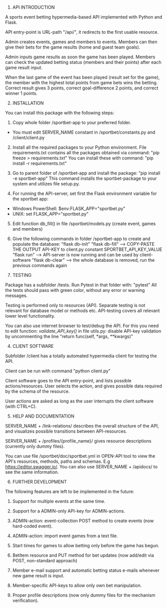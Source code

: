 1. API INTRODUCTION

  A sports event betting hypermedia-based API implemented with Python and Flask.
  
  API entry-point is URL-path "/api/", it redirects to the first usable resource.

  Admin creates events, games and members to events. Members can then 
  give their bets for the game results (home and guest team goals).
  
  Admin inputs game results as soon the game has been played. Members can check 
  the updated betting status (members and their points) after each game result input.
  
  When the last game of the event has been played (result set for the game),
  the member with the highest total points from game bets wins the betting. 
  Correct result gives 3 points, correct goal-difference 2 points, and 
  correct winner 1 points.

2. INSTALLATION

  You can install this package with the following steps:

  1. Copy whole folder /sportbet-app to your preferred folder.
   * You must edit SERVER_NAME constant in /sportbet/constants.py and /client/client.py

  2. Install all the required packages to your Python environment. File requirements.txt
     contains all the packages obtained via command:
       "pip freeze > requirements.txt"
     You can install these with command:
       "pip install -r requirements.txt"

  3. Go to parent folder of /sportbet-app and install the package:
       "pip install -e sportbet-app"
     This command installs the sportbet-package to your system and utilizes file setup.py.

  4. For running the API-server, set first the Flask environment variable for the sportbet app:
   * Windows PowerShell: $env:FLASK_APP="sportbet.py"
   * UNIX: set FLASK_APP="sportbet.py"
   
  5. Edit function db_fill() in file /sportbet/models.py (create event, games and members)

  6. Give the following commands in folder /sportbet-app to create and populate the database:
       "flask db-init"
       "flask db-fill" --> COPY-PASTE THE OUTPUT API-KEY to client.py constant SPORTBET_API_KEY_VALUE
       "flask run" --> API-server is now running and can be used by client-software
       "flask db-clear" --> the whole database is removed, run the previous commands again

3. TESTING

  Package has a subfolder /tests. Run Pytest in that folder with:
    "pytest"
  All the tests should pass with green color, without any error or warning messages.

  Testing is performed only to resources (API). Separate testing is 
  not relevant for database model or methods etc. API-testing covers
  all relevant lower level functionality.
  
  You can also use internet browser to test/debug the API. For this you need to edit
  function:
    *validate_API_key()*
  in file utils.py: disable API-key validation by uncommenting the line
    "return func(self, *args, **kwargs)"

4. CLIENT SOFTWARE

  Subfolder /client has a totally automated hypermedia client for testing the API.
  
  Client can be run with command
    "python client.py"
  
  Client software goes to the API entry-point, and lists possible actions/resources.
  User selects the action, and gives possible data required by the schema of the resource.
  
  User actions are asked as long as the user interrupts the client software (with CTRL+C).

5. HELP AND DOCUMENTATION

  SERVER_NAME + /link-relations/ describes the overall structure of the API, and visualizes possible 
  transitions between API-resources.
  
  SERVER_NAME + /profiles/{profile_name}/ gives resource descriptions (currently only dummy files).
  
  You can use file /sportbet/doc/sportbet.yml in OPEN-API tool to view the API's resources,
  methods, paths and schemas. E.g https://editor.swagger.io/. You can also use 
  SERVER_NAME + /apidocs/ to see the same information.
  
6. FURTHER DEVELOPMENT

  The following features are left to be implemented in the future:

  1. Support for multiple events at the same time.
  
  2. Support for a ADMIN-only API-key for ADMIN-actions.

  2. ADMIN-action: event-collection POST method to create events (now hard-coded event).

  3. ADMIN-action: import event games from a text file.

  4. Start times for games to allow betting only before the game has begun.

  5. BetItem resource and PUT method for bet updates (now add/edit via POST, non-standard approach)
  
  6. Member e-mail support and automatic betting status e-mails whenever new game result is input.
  
  7. Member-specific API-keys to allow only own bet manipulation.
  
  8. Proper profile descriptions (now only dummy files for the mechanism verification).